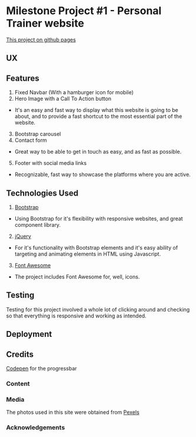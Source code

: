 # Milestone Project #1 - Personal Trainer website
[This project on github pages](https://emilohlund-git.github.io/FIT-Website/)

## UX

## Features
1. Fixed Navbar (With a hamburger icon for mobile) 
2. Hero Image with a Call To Action button
* It's an easy and fast way to display what this website is going to be about, and to provide a fast shortcut to the most essential part of the website.
3. Bootstrap carousel
4. Contact form
* Great way to be able to get in touch as easy, and as fast as possible.
5. Footer with social media links
* Recognizable, fast way to showcase the platforms where you are active.

## Technologies Used
1. [Bootstrap](https://getbootstrap.com/docs/4.1/getting-started/introduction/)
* Using Bootstrap for it's flexibility with responsive websites, and great component library.
2. [jQuery](https://jquery.com/)
* For it's functionality with Bootstrap elements and it's easy ability of targeting and animating elements in HTML using Javascript.
3. [Font Awesome](https://fontawesome.com/)
* The project includes Font Awesome for, well, icons.

## Testing
Testing for this project involved a whole lot of clicking around and checking so that everything is responsive and working as intended.

## Deployment

## Credits
[Codepen](https://codepen.io/peruvianidol/pen/NLMvqO) for the progressbar

### Content

### Media
The photos used in this site were obtained from [Pexels](https://www.pexels.com)

### Acknowledgements

